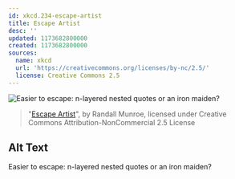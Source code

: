 ```yaml
---
id: xkcd.234-escape-artist
title: Escape Artist
desc: ''
updated: 1173682800000
created: 1173682800000
sources:
  name: xkcd
  url: 'https://creativecommons.org/licenses/by-nc/2.5/'
  license: Creative Commons 2.5
---
```

![Easier to escape: n-layered nested quotes or an iron maiden?](https://imgs.xkcd.com/comics/escape_artist.png)
> "[Escape Artist](https://xkcd.com/234/)", by Randall Munroe, licensed under Creative Commons Attribution-NonCommercial 2.5 License

## Alt Text
Easier to escape: n-layered nested quotes or an iron maiden?
